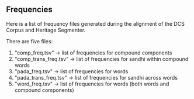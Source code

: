 ## Frequencies

Here is a list of frequency files generated during the alignment of the DCS Corpus and Heritage Segmenter.

There are five files:

1. "comp\_freq.tsv" -> list of frequencies for compound components
2. "comp\_trans\_freq.tsv" -> list of frequencies for sandhi within compound words
3. "pada\_freq.tsv" -> list of frequencies for words
4. "pada\_trans\_freq.tsv" -> list of frequencies for sandhi across words
5. "word\_freq.tsv" -> list of frequencies for words (both words and compound components)
